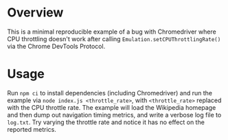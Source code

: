 # Overview

This is a minimal reproducible example of a bug with Chromedriver where CPU throttling doesn't work after calling `Emulation.setCPUThrottlingRate()` via the Chrome DevTools Protocol.

# Usage

Run `npm ci` to install dependencies (including Chromedriver) and run the example via `node index.js <throttle_rate>`, with `<throttle_rate>` replaced with the CPU throttle rate. The example will load the Wikipedia homepage and then dump out navigation timing metrics, and write a verbose log file to `log.txt`. Try varying the throttle rate and notice it has no effect on the reported metrics.
